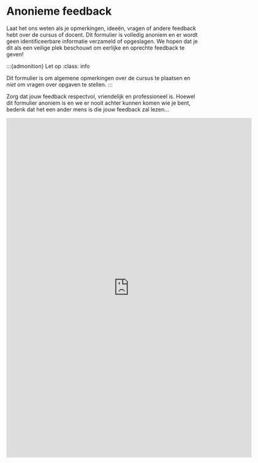 # Anonieme feedback

Laat het ons weten als je opmerkingen, ideeën, vragen of andere feedback hebt over de cursus of docent. Dit formulier is volledig anoniem en er wordt geen identificeerbare informatie verzameld of opgeslagen. We hopen dat je dit als een veilige plek beschouwt om eerlijke en oprechte feedback te geven!

:::{admonition} Let op
:class: info

Dit formulier is om algemene opmerkingen over de cursus te plaatsen en *niet* om vragen over opgaven te stellen.
:::

Zorg dat jouw feedback respectvol, vriendelijk en professioneel is. Hoewel dit formulier anoniem is en we er nooit achter kunnen komen wie je bent, bedenk dat het een ander mens is die jouw feedback zal lezen...

<iframe src="https://docs.google.com/forms/d/e/1FAIpQLSdUpRZj3jWVA_LRWW2g8E8Xi2gJfUgmO6rREkX4eqpGTq1N-g/viewform?embedded=true" width="640" height="887" frameborder="0" marginheight="0" marginwidth="0">Laden…</iframe>